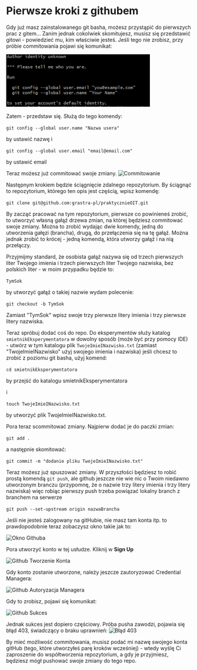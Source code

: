 # Pierwsze kroki z githubem

Gdy już masz zainstalowanego git basha, możesz przystąpić do pierwszych prac z gitem...
Zanim jednak cokolwiek skomitujesz, musisz się przedstawić gitowi - powiedzieć mu, kim właściwie
jesteś.
Jeśli tego nie zrobisz, przy próbie commitowania pojawi się komunikat:

![Identyfikacja autora](000_AuthorIdentity.png)

Zatem - przedstaw się.
Służą do tego komendy:

```git config --global user.name "Nazwa usera"```

by ustawić nazwę
i

```git config --global user.email "email@email.com"```

by ustawić email

Teraz możesz już commitować swoje zmiany.
![Commitowanie](001_GitCommit.png)

Następnym krokiem będzie ściągnięcie zdalnego repozytorium.
By ściągnąć to repozytorium, którego ten opis jest częścią, wpisz komendę:

```git clone git@github.com:grastra-pl/praktycznieOIT.git```

By zacząć pracować na tym repozytorium, pierwsze co powinieneś zrobić, to utworzyć własną gałąź drzewa
zmian, na której będziesz commitować swoje zmiany.
Można to zrobić wydając dwie komendy, jedną do utworzenia gałęzi (brancha), drugą, do przełączenia się
na tę gałąź.
Można jednak zrobić to krócej - jedną komendą, która utworzy gałąź i na nią przełączy.

Przyjmijmy standard, że osobista gałąź nazywa się od trzech pierwszych liter Twojego imienia i trzech pierwszych liter Twojego nazwiska, bez polskich liter - w moim przypadku będzie to:

```TymSok```

by utworzyć gałąź o takiej nazwie wydam polecenie:

```git checkout -b TymSok```

Zamiast "TymSok" wpisz swoje trzy pierwsze litery imienia i trzy pierwsze litery nazwiska.

Teraz spróbuj dodać coś do repo. Do eksperymentów służy katalog ```smietnikEksperymentatora```
w dowolny sposób (może być przy pomocy IDE) - utwórz w tym katalogu plik ```TwojeImieINazwisko.txt```
(zamiast "TwojeImieINazwisko" użyj swojego imienia i nazwiska)
jeśli chcesz to zrobić z poziomu git basha, użyj komend:

```cd smietnikEksperymentatora```

by przejść do katalogu smietnikEksperymentatora

i

```touch TwojeImieINazwisko.txt```

by utworzyć plik TwojeImieINazwisko.txt.

Pora teraz scommitować zmiany. Najpierw dodać je do paczki zmian:

```git add .```

a następnie skomitować:

```git commit -m "dodanie pliku TwojeImieINazwisko.txt"```

Teraz możesz już spuszować zmiany.
W przyszłości będziesz to robić prostą komendą ```git push```, ale github jeszcze nie wie nic
o Twoim niedawno utworzonym branczu (przypomnę, że o nazwie trzy litery imienia i trzy litery nazwiska)
więc robiąc pierwszy push trzeba powiązać lokalny branch z branchem na serwerze

```git push --set-upstream origin nazwaBrancha```

Jeśli nie jesteś zalogowany na gitHubie, nie masz tam konta itp. to prawdopodobnie teraz zobaczysz okno
takie jak to:

![Okno Githuba](002_GithubSignIn.png)

Pora utworzyć konto w tej usłudze. Kliknij w **Sign Up**

![Github Tworzenie Konta](003_GithubCreateAccount.png)

Gdy konto zostanie utworzone, należy jeszcze zautoryzować Credential Managera:

![Github Autoryzacja Managera](004_GithubAuthorize.png)

Gdy to zrobisz, pojawi się komunikat:

![Github Sukces](005_GithubAuthenticationSucceded.png)

Jednak sukces jest dopiero częściowy.
Próba pusha zawodzi, pojawia się błąd 403, świadczący o braku uprawnień:
![Błąd 403](006_Permissions403.png)

By mieć możliwość commitowania, musisz podać mi nazwę swojego konta gitHub (tego, które utworzyłeś
parę kroków wcześniej) - wtedy wyślę Ci zaproszenie do współtworzenia repozytorium, a gdy je przyjmiesz,
będziesz mógł pushować swoje zmiany do tego repo.
